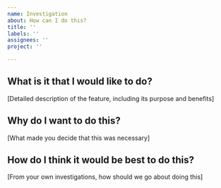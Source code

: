 ```yaml
---
name: Investigation
about: How can I do this?
title: ''
labels: ''
assignees: ''
project: ''

---
```


## What is it that I would like to do?
[Detailed description of the feature, including its purpose and benefits]

## Why do I want to do this?
[What made you decide that this was necessary]

## How do I think it would be best to do this?
[From your own investigations, how should we go about doing this]
